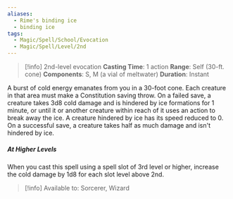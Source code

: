 ```yaml
---
aliases:
  - Rime's binding ice
  - binding ice
tags:
  - Magic/Spell/School/Evocation
  - Magic/Spell/Level/2nd
---
```

>[!info]
>2nd-level evocation
>**Casting Time**: 1 action
>**Range**: Self (30-ft. cone)
>**Components**: S, M (a vial of meltwater)
>**Duration**: Instant

A burst of cold energy emanates from you in a 30-foot cone. Each creature in that area must make a Constitution saving throw. On a failed save, a creature takes 3d8 cold damage and is hindered by ice formations for 1 minute, or until it or another creature within reach of it uses an action to break away the ice. A creature hindered by ice has its speed reduced to 0. On a successful save, a creature takes half as much damage and isn't hindered by ice.
##### At Higher Levels
When you cast this spell using a spell slot of 3rd level or higher, increase the cold damage by 1d8 for each slot level above 2nd.<br>
>[!info] Available to:
>Sorcerer, Wizard